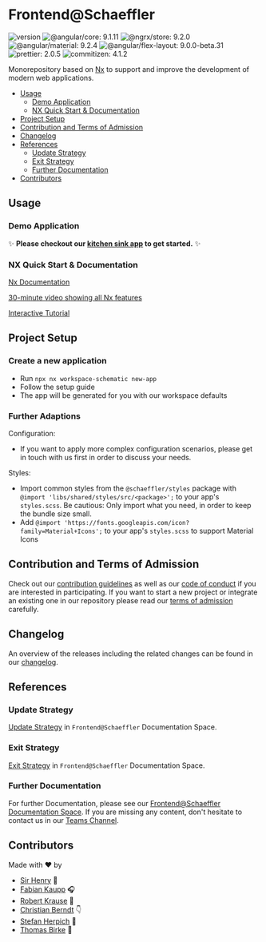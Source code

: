 # Frontend@Schaeffler

![version](https://img.shields.io/badge/version-v1.1.0-green.svg)
![@angular/core: 9.1.11](https://img.shields.io/badge/%40angular%2Fcore-9.1.11-brightgreen)
![@ngrx/store: 9.2.0](https://img.shields.io/badge/%40ngrx%2Fstore-9.2.0-brightgreen)
![@angular/material: 9.2.4](https://img.shields.io/badge/%40angular%2Fmaterial-9.2.4-brightgreen)
![@angular/flex-layout: 9.0.0-beta.31](https://img.shields.io/badge/%40angular%2Fflex--layout-9.0.0--beta.31-brightgreen)
![prettier: 2.0.5](https://img.shields.io/badge/prettier-2.0.5-brightgreen)
![commitizen: 4.1.2](https://img.shields.io/badge/commitizen-4.1.2-brightgreen)

Monorepository based on [Nx](https://nx.dev) to support and improve the development of modern web applications.

- [Usage](#usage)
  - [Demo Application](#demo-application)
  - [NX Quick Start & Documentation](#nx-quick-start-&-documentation)
- [Project Setup](#project-setup)
- [Contribution and Terms of Admission](#contribution-and-terms-of-admission)
- [Changelog](#changelog)
- [References](#references)
  - [Update Strategy](#update-strategy)
  - [Exit Strategy](#exit-strategy)
  - [Further Documentation](#further-documentation)
- [Contributors](#contributors)

## Usage

### Demo Application

✨ **Please checkout our [kitchen sink app](./apps/kitchen-sink/README.md) to get started.** ✨

### NX Quick Start & Documentation

[Nx Documentation](https://nx.dev)

[30-minute video showing all Nx features](https://nx.dev/getting-started/what-is-nx)

[Interactive Tutorial](https://nx.dev/tutorial/01-create-application)

## Project Setup

### Create a new application

- Run `npx nx workspace-schematic new-app`
- Follow the setup guide
- The app will be generated for you with our workspace defaults

### Further Adaptions

Configuration:

- If you want to apply more complex configuration scenarios, please get in touch with us first in order to discuss your needs.

Styles:

- Import common styles from the `@schaeffler/styles` package with `@import 'libs/shared/styles/src/<package>';` to your app's `styles.scss`. Be cautious: Only import what you need, in order to keep the bundle size small.
- Add `@import 'https://fonts.googleapis.com/icon?family=Material+Icons';` to your app's `styles.scss` to support Material Icons

## Contribution and Terms of Admission

Check out our [contribution guidelines](CONTRIBUTING.md) as well as our [code of conduct](CODE_OF_CONDUCT.md) if you are interested in participating.
If you want to start a new project or integrate an existing one in our repository please read our [terms of admission](https://confluence.schaeffler.com/display/FRON/Terms+of+Admission) carefully.

## Changelog

An overview of the releases including the related changes can be found in our [changelog](CHANGELOG.md).

## References

### Update Strategy

[Update Strategy](https://confluence.schaeffler.com/display/FRON/Update+Strategy) in `Frontend@Schaeffler` Documentation Space.

### Exit Strategy

[Exit Strategy](https://confluence.schaeffler.com/display/FRON/Exit+Strategy) in `Frontend@Schaeffler` Documentation Space.

### Further Documentation

For further Documentation, please see our [Frontend@Schaeffler Documentation Space](https://confluence.schaeffler.com/display/FRON).
If you are missing any content, don't hesitate to contact us in our [Teams Channel](https://teams.microsoft.com/l/team/19%3a2967d889ec6546729254b14c7f06c2b8%40thread.skype/conversations?groupId=a8039948-cbd2-4239-ba69-edbeefadeea2&tenantId=67416604-6509-4014-9859-45e709f53d3f).

## Contributors

Made with ❤️ by

- [Sir Henry](https://gitlab.schaeffler.com/A1173595) 🐶
- [Fabian Kaupp](https://gitlab.schaeffler.com/kauppfbi) 🎧
- [Robert Krause](https://gitlab.schaeffler.com/krausrbe) 🎣
- [Christian Berndt](https://gitlab.schaeffler.com/berndcri) 👇
- [Stefan Herpich](https://gitlab.schaeffler.com/herpisef) 🚴
- [Thomas Birke](https://gitlab.schaeffler.com/birketho) 🍼

